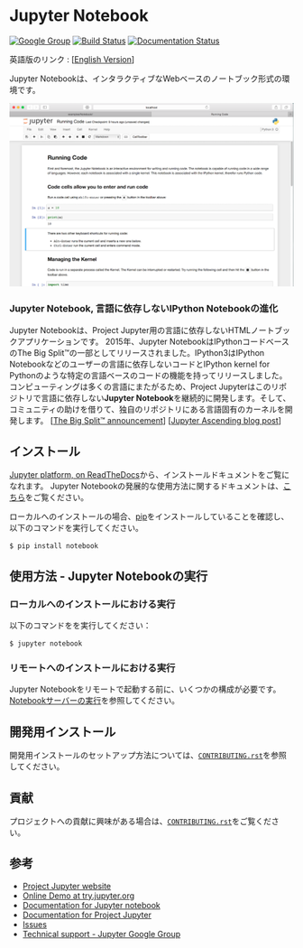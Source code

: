 # Jupyter Notebook

[![Google Group](https://img.shields.io/badge/-Google%20Group-lightgrey.svg)](https://groups.google.com/forum/#!forum/jupyter)
[![Build Status](https://travis-ci.org/jupyter/notebook.svg?branch=master)](https://travis-ci.org/jupyter/notebook)
[![Documentation Status](https://readthedocs.org/projects/jupyter-notebook/badge/?version=latest)](https://jupyter-notebook.readthedocs.io/en/stable/?badge=latest)
                
英語版のリンク : [[English Version](http://github.com/jupyter/notebook/)]

Jupyter Notebookは、インタラクティブなWebベースのノートブック形式の環境です。

![Jupyter notebook example](resources/running_code_med.png "Jupyter notebook example")

### Jupyter Notebook, 言語に依存しないIPython Notebookの進化

Jupyter Notebookは、Project Jupyter用の言語に依存しないHTMLノートブックアプリケーションです。
2015年、Jupyter NotebookはIPythonコードベースのThe Big Split™の一部としてリリースされました。IPython3はIPython Notebookなどのユーザーの言語に依存しないコードとIPython kernel for Pythonのような特定の言語ベースのコードの機能を持ってリリースしました。
コンピューティングは多くの言語にまたがるため、Project Jupyterはこのリポジトリで言語に依存しない**Jupyter Notebook**を継続的に開発します。そして、コミュニティの助けを借りて、独自のリポジトリにある言語固有のカーネルを開発します。
[[The Big Split™ announcement](https://blog.jupyter.org/the-big-split-9d7b88a031a7)]
[[Jupyter Ascending blog post](https://blog.jupyter.org/jupyter-ascending-1bf5b362d97e)]

## インストール

[Jupyter platform, on ReadTheDocs](https://jupyter.readthedocs.io/en/stable/install.html)から、インストールドキュメントをご覧になれます。
Jupyter Notebookの発展的な使用方法に関するドキュメントは、[こちら](https://jupyter-notebook.readthedocs.io/en/stable/)をご覧ください。

ローカルへのインストールの場合、[pip](https://pip.readthedocs.io/en/stable/installing/)をインストールしていることを確認し、以下のコマンドを実行してください。

    $ pip install notebook

## 使用方法 - Jupyter Notebookの実行

### ローカルへのインストールにおける実行

以下のコマンドをを実行してください：

    $ jupyter notebook

### リモートへのインストールにおける実行

Jupyter Notebookをリモートで起動する前に、いくつかの構成が必要です。 [Notebookサーバーの実行](https://jupyter-notebook.readthedocs.io/en/stable/public_server.html)を参照してください。

## 開発用インストール

開発用インストールのセットアップ方法については、[`CONTRIBUTING.rst`](https://github.com/jupyter/notebook/blob/master/CONTRIBUTING.rst)を参照してください。

## 貢献

プロジェクトへの貢献に興味がある場合は、[`CONTRIBUTING.rst`](https://github.com/jupyter/notebook/blob/master/CONTRIBUTING.rst)をご覧ください。

## 参考

- [Project Jupyter website](https://jupyter.org)
- [Online Demo at try.jupyter.org](https://try.jupyter.org)
- [Documentation for Jupyter notebook](https://jupyter-notebook.readthedocs.io/en/stable/)
- [Documentation for Project Jupyter](https://jupyter.readthedocs.io/en/stable/index.html)
- [Issues](https://github.com/jupyter/notebook/issues)
- [Technical support - Jupyter Google Group](https://groups.google.com/forum/#!forum/jupyter)
